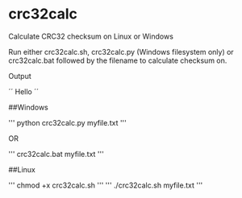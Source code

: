 # crc32calc
Calculate CRC32 checksum on Linux or Windows

Run either crc32calc.sh, crc32calc.py (Windows filesystem only) or crc32calc.bat followed by the filename to calculate checksum on.

Output

´´
Hello
´´

##Windows

''' python crc32calc.py myfile.txt '''

OR

''' crc32calc.bat myfile.txt '''

##Linux

''' chmod +x crc32calc.sh '''
''' ./crc32calc.sh myfile.txt '''
